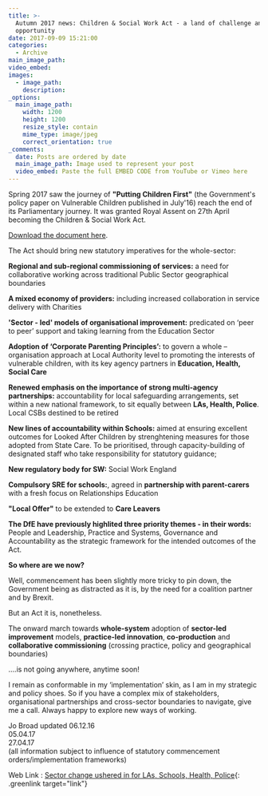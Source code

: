 ```yaml
---
title: >-
  Autumn 2017 news: Children & Social Work Act - a land of challenge and
  opportunity
date: 2017-09-09 15:21:00
categories:
  - Archive
main_image_path:
video_embed:
images:
  - image_path:
    description:
_options:
  main_image_path:
    width: 1200
    height: 1200
    resize_style: contain
    mime_type: image/jpeg
    correct_orientation: true
_comments:
  date: Posts are ordered by date
  main_image_path: Image used to represent your post
  video_embed: Paste the full EMBED CODE from YouTube or Vimeo here
---
```


Spring 2017 saw the journey of **"Putting Children First"** (the Government's policy paper on Vulnerable Children published in July'16) reach the end of its Parliamentary journey. It was granted Royal Assent on 27th April becoming the Children & Social Work Act. 

[Download the document here](/CreativeLearningHubs_Future&amp;Feasibility_Kindle_18406Web.pdf).

The Act should bring new statutory imperatives for the whole-sector:

**Regional and sub-regional commissioning of services:** a need for collaborative working across traditional Public Sector geographical boundaries

**A mixed economy of providers:** including increased collaboration in service delivery with Charities

**'Sector - led' models of organisational improvement:** predicated on ‘peer to peer’ support and taking learning from the Education Sector

**Adoption of ‘Corporate Parenting Principles’:** to govern a whole – organisation approach at Local Authority level to promoting the interests of vulnerable children, with its key agency partners in **Education, Health, Social Care**

**Renewed emphasis on the importance of strong multi-agency partnerships:** accountability for local safeguarding arrangements, set within a new national framework, to sit equally between **LAs, Health, Police**. Local CSBs destined to be retired

**New lines of accountability within Schools:** aimed at ensuring excellent outcomes for Looked After Children by strenghtening measures for those adopted from State Care. To be prioritised, through capacity-building of designated staff who take responsibility for statutory guidance;

**New regulatory body for SW:** Social Work England

**Compulsory SRE for schools:**, agreed in **partnership with parent-carers** with a fresh focus on Relationships Education

**"Local Offer"** to be extended to **Care Leavers**

**The DfE have previously highlited three priority themes - in their words:** People and Leadership, Practice and Systems, Governance and Accountability as the strategic framework for the intended outcomes of the Act.

**So where are we now?**

Well, commencement has been slightly more tricky to pin down, the Government being as distracted as it is, by the need for a coalition partner and by Brexit.

But an Act it is, nonetheless.

The onward march towards **whole-system** adoption of **sector-led improvement** models, **practice-led innovation**, **co-production** and **collaborative commissioning** (crossing practice, policy and geographical boundaries)

….is not going anywhere, anytime soon!

I remain as conformable in my ‘implementation’ skin, as I am in my strategic and policy shoes. So if you have a complex mix of stakeholders, organisational partnerships and cross-sector boundaries to navigate, give me a call. Always happy to explore new ways of working.

Jo Broad updated 06.12.16<br>05.04.17<br>27.04.17<br>(all information subject to influence of statutory commencement orders/implementation frameworks)

Web Link : [Sector change ushered in for LAs, Schools, Health, Police](http://www.communitycare.co.uk/2017/04/28/children-social-work-act-2017-social-work-reforms-become-law/){: .greenlink target="link"}